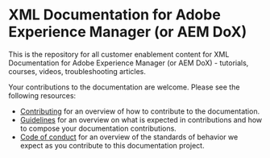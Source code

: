 # XML Documentation for Adobe Experience Manager (or AEM DoX)

This is the repository for all customer enablement content for XML Documentation for Adobe Experience Manager (or AEM DoX) - tutorials, courses, videos, troubleshooting articles.

Your contributions to the documentation are welcome. Please see the following resources:

* [Contributing](contributing.md) for an overview of how to contribute to the documentation.
* [Guidelines](guidelines.md) for an overview on what is expected in contributions and how to compose your documentation contributions.
* [Code of conduct](code-of-conduct.md) for an overview of the standards of behavior we expect as you contribute to this documentation project.
